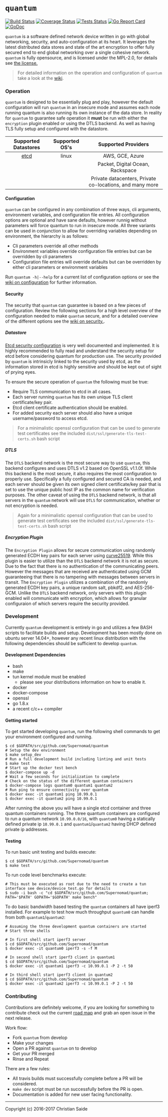 # `quantum`
[![Build Status](https://jenkins.photonlabs.io/shield/status?org=Supernomad&repo=quantum?branch=develop)](https://jenkins.photonlabs.io/job/Supernomad/job/quantum/job/jenkins/lastBuild/) [![Coverage Status](https://jenkins.photonlabs.io/shield/coverage?org=Supernomad&repo=quantum?branch=develop)](https://jenkins.photonlabs.io/job/Supernomad/job/quantum/job/jenkins/lastBuild/cobertura/) [![Tests Status](https://jenkins.photonlabs.io/shield/tests?org=Supernomad&repo=quantum?branch=develop)](https://jenkins.photonlabs.io/job/Supernomad/job/quantum/job/jenkins/lastBuild/testReport/) [![Go Report Card](https://goreportcard.com/badge/github.com/Supernomad/quantum)](https://goreportcard.com/report/github.com/Supernomad/quantum) [![GoDoc](https://godoc.org/github.com/Supernomad/quantum?status.png)](https://godoc.org/github.com/Supernomad/quantum)

`quantum` is a software defined network device written in go with global networking, security, and auto-configuration at its heart. It leverages the latest distributed data stores and state of the art encryption to offer fully secured end to end global networking over a single cohesive network. `quantum` is fully opensource, and is licensed under the MPL-2.0, for details see [the license.](https://github.com/Supernomad/quantum/blob/master/LICENSE)

> For detailed information on the operation and configuration of `quantum` take a look at the [wiki](https://github.com/Supernomad/quantum/wiki).

### Operation
`quantum` is designed to be essentially plug and play, however the default configuration will run `quantum` in an insecure mode and assumes each node running quantum is also running its own instance of the data store. In reality for `quantum` to guarantee safe operation it **must** be run with either the `encryption` plugin enabled or using the DTLS backend. As well as having TLS fully setup and configured with the datastore.

| Supported Datastores | Supported OS's | Supported Providers |
|:----------------------------:|:--------------:|:-------------------:|
|[etcd](https://github.com/coreos/etcd)  | linux | AWS, GCE, Azure |
| | | Packet, Digital Ocean, Rackspace |
| | | Private datacenters, Private co-locations, and many more |

#### Configuration
`quantum` can be configured in any combination of three ways, cli arguments, environment variables, and configuration file entries. All configuration options are optional and have sane defaults, however runnig without parameters will force quantum to run in insecure mode. All three variants can be used in conjunction to allow for overriding variables depending on environment, the hierarchy is as follows:

- Cli parameters override all other methods
- Environment variables override configuration file entries but can be overridden by cli parameters
- Configuration file entries will override defaults but can be overridden by either cli parameters or environment variables

Run `quantum -h|--help` for a current list of configuration options or see the [wiki on configuration](https://github.com/Supernomad/quantum/wiki/Configuration) for further information.

#### Security
The security that `quantum` can guarantee is based on a few pieces of configuration. Review the following sections for a high level overview of the configuration needed to make `quantum` secure, and for a detailed overview of the different options see the [wiki on security.](https://github.com/Supernomad/quantum/wiki/Security).

##### Datastore
[Etcd security configuration](https://coreos.com/etcd/docs/latest/security.html) is very well documented and implemented. It is highly recommended to fully read and understand the security setup for etcd before considering quantum for production use. The security provided by `quantum` is intrinsicly linked to the security used by etcd, as the information stored in etcd is highly sensitive and should be kept out of sight of prying eyes.

To ensure the secure operation of `quantum` the following must be true:
- Require TLS communication to etcd in all cases.
- Each server running `quantum` has its own unique TLS client certificate/key pair.
- Etcd client certificate authentication should be enabled.
- For added security each server should also have a unique username/password to access etcd.

> For a minimalistic openssl configuration that can be used to generate test certificates see the included `dist/ssl/generate-tls-test-certs.sh` bash script

##### DTLS
The `DTLS` backend network is the most secure way to use `quantum`, this backend configures and uses DTLS v1.2 based on OpenSSL v1.1.0f. While this backend is the most secure, it also requires the most configuration to properly use. Specifically a fully configured and secured CA is needed, and each server should be given its own signed client certificate/key pair that is set to use the unique public host IP as the common name for verification purposes. The other caveat of using the `DTLS` backend network, is that all servers in the `quantum` network will use `DTLS` for communication, whether or not encryption is needed.

> Again for a minimalistic openssl configuration that can be used to generate test certificates see the included `dist/ssl/generate-tls-test-certs.sh` bash script

##### Encryption Plugin
The `Encryption Plugin` allows for secure communication using randomly generated ECDH key pairs for each server using [curve25519](https://cr.yp.to/ecdh.html). While this plugin is easier to utilize than the `DTLS` backend network it is not as secure. Due to the fact that there is no authentication of the communicating peers. However the messages that are received are authenticated using GCM guaranteeing that there is no tampering with messages between servers in transit. The `Encryption Plugin` utilizes a combination of the randomly generated ECDH key pairs, a unique random salt, pbkdf2, and AES-256-GCM. Unlike the `DTLS` backend network, only servers with this plugin enabled will communicate with encryption, which allows for granular configuraion of which servers require the security provided.

### Development
Currently `quantum` development is entirely in go and utilizes a few BASH scripts to facilitate builds and setup. Development has been mostly done on ubuntu server 14.04+, however any recent linux distribution with the following dependencies should be sufficient to develop `quantum`.

#### Development Dependencies
- bash
- make
- tun kernel module must be enabled
  - please see your distributions information on how to enable it.
- docker
- docker-compose
- openssl
- go 1.8.x
- a recent c/c++ compiler

#### Getting started
To get started developing `quantum`, run the following shell commands to get your environment configured and running.

``` shell
$ cd $GOPATH/src/github.com/Supernomad/quantum
# Setup the dev environment
$ make setup_dev
# Run a full development build including linting and unit tests
$ make test
# Start up the docker test bench
$ docker-compose up -d
# Wait a few seconds for initialization to complete
# Check on the status of the different quantum containers
$ docker-compose logs quantum0 quantum1 quantum2
# Run ping to ensure connectivity over quantum
$ docker exec -it quantum1 ping 10.99.0.1
$ docker exec -it quantum2 ping 10.99.0.1
```
After running the above you will have a single etcd container and three quantum containers running. The three quantum containers are configured to run a quantum network `10.99.0.0/16`, with `quantum0` having a statically defined private ip `10.99.0.1` and `quantum1`/`quantum2` having DHCP defined private ip addresses.

#### Testing
To run basic unit testing and builds execute:

``` shell
$ cd $GOPATH/src/github.com/Supernomad/quantum
$ make test
```

To run code level benchmarks execute:

``` shell
# This must be executed as root due to the need to create a tun interface see device/device_test.go for details
$ sudo -i bash -c "cd $GOPATH/src/github.com/Supernomad/quantum; PATH='$PATH' GOPATH='$GOPATH' make bench"
```

To do basic bandwidth based testing the `quantum` containers all have iperf3 installed. For example to test how much throughput `quantum0` can handle from both `quantum1`/`quantum2`:

``` shell
# Assuming the three development quantum containers are started
# Start three shells

# In first shell start iperf3 server
$ cd $GOPATH/src/github.com/Supernomad/quantum
$ docker exec -it quantum0 iperf3 -s -f M

# In second shell start iperf3 client in quantum1
$ cd $GOPATH/src/github.com/Supernomad/quantum
$ docker exec -it quantum1 iperf3 -c 10.99.0.1 -P 2 -t 50

# In third shell start iperf3 client in quantum2
$ cd $GOPATH/src/github.com/Supernomad/quantum
$ docker exec -it quantum2 iperf3 -c 10.99.0.1 -P 2 -t 50
```

### Contributing
Contributions are definitely welcome, if you are looking for something to contribute check out the current [road map](https://github.com/Supernomad/quantum/milestones) and grab an open issue in the next release.

Work flow:

- Fork `quantum` from develop
- Make your changes
- Open a PR against `quantum` on to develop
- Get your PR merged
- Rinse and Repeat

There are a few rules:

- All travis builds must successfully complete before a PR will be considered.
- `make dev` script must be run successfully before the PR is open.
- Documentation is added for new user facing functionality.

---
Copyright (c) 2016-2017 Christian Saide <Supernomad>
